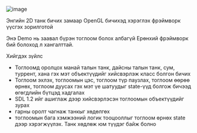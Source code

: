 
![image](http://dl.dropbox.com/u/3482121/picture/RRC/RRC-framework/states.png "image")


Энгийн 2D танк бичих замаар 
OpenGL бичихэд хэрэглэх фрэймворк үүсгэх зорилготой

Энэ Demo нь заавал бүрэн тоглоом болох албагүй
Ерөнхий фрэймворк бий болоход л хангалттай.

Хийгдэх зүйлс

- Тоглоомд оролцох манай талын танк, дайсны талын танк,
  сум, туррент, хана гэх мэт объектүүдийг хийсвэрлэж
  класс болгон бичих
- Тоглоом эхлэх, тоглоомын цэс, тоглоом түр паузлах,
  тоглоом өөрөө өрнөх, тоглоом дуусах гэх мэт үе шатуудыг
  state-үүд болгож бичээд өгөгдлийн бүтцэд хадгалах
- SDL 1.2 ийг ашиглаж дээр хийсвэрлэсэн тоглоомын 
  объектүүдийг зурах
- гарны оролт чагнаж танкыг хөдөлгөх
- тоглоомын бага хэмжээний логик тооцооллыг тоглоом өрнөх
  state дээр хэрэгжүүлэх. Танк хөдлөж юм түүдэг байж болно
  

